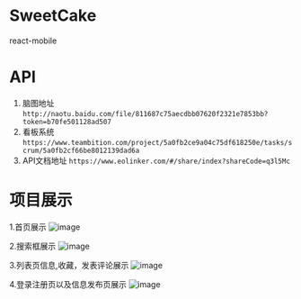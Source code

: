 # SweetCake
react-mobile

# API
1. 脑图地址
`http://naotu.baidu.com/file/811687c75aecdbb07620f2321e7853bb?token=b70fe501128ad507`
2. 看板系统
`https://www.teambition.com/project/5a0fb2ce9a04c75df618250e/tasks/scrum/5a0fb2cf66be8012139dad6a`
3. API文档地址
`https://www.eolinker.com/#/share/index?shareCode=q3l5Mc`


# 项目展示
1.首页展示
![image](https://github.com/Chloe-huang/PROJECT--REACT/tree/master/src/containers/Images/Sweet.gif)

2.搜索框展示
![image](https://github.com/Chloe-huang/PROJECT--REACT/tree/master/src/containers/Images/Sweet2.gif)

3.列表页信息,收藏，发表评论展示
![image](https://github.com/Chloe-huang/PROJECT--REACT/tree/master/src/containers/Images/Sweet3.gif)

4.登录注册页以及信息发布页展示
![image](https://github.com/Chloe-huang/PROJECT--REACT/tree/master/src/containers/Images/Sweet4.gif)

